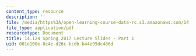 ```yaml
---
content_type: resource
description: ''
file: /media/https%3A/open-learning-course-data-rc.s3.amazonaws.com/14-124-microeconomic-theory-iv-spring-2017/001e100e8c4ed26cbcdbb44e95dc486d_MIT14_124S17_Slide1.pdf
file_type: application/pdf
resourcetype: Document
title: 14.124 Spring 2017 Lecture Slides - Part 1
uid: 001e100e-8c4e-d26c-bcdb-b44e95dc486d
---
```

